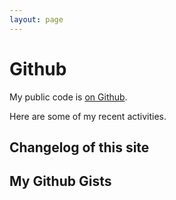 ```yaml
---
layout: page
---
```


# Github

My public code is [on Github](http://github.com/johanbove).

Here are some of my recent activities.

## Changelog of this site
<ul class="changelog"></ul>

## My Github Gists
<ul class="gists"></ul>

<script src="https://ajax.googleapis.com/ajax/libs/jquery/2.1.4/jquery.min.js"></script>
<script>
$(function () {

    $.get("https://api.github.com/repos/johanbove/johanbove.github.io/commits", function (data) {
        var date,
            datepart,
            msg,
            $out,
            i,
            limit = 10;
        for (i = 0; i < limit; i += 1) {
            $out = $("<li/>");
            msg = data[i].commit.message;
            date = data[i].commit.committer.date;
            datepart = date.split("T")[0];
            $out.append(
            $("<span/>", {
                "class": "date"
            }).text(datepart),
            $("<a/>", {
                "class": "message",
                "href": data[i]["html_url"]
            }).text(msg));
            $('.changelog').append($out);
        }
    });
    
    
    $.get("https://api.github.com/users/johanbove/gists", function (data) {
        var i,
            limit = data.length,
            date,
            descr,
            url;
            console.info(data);
        for (i = 0; i < limit; i += 1) {
            $out = $("<li/>");
            date = data[i].created_at;
            datepart = date.split("T")[0];
            descr = data[i].description || "missing description";
            url = data[i]["html_url"];
            $out.append(
            $("<span/>", {
                "class": "date"
            }).text(datepart),
            $("<a/>", {
                "class": "gist",
                "href": url
            }).text(descr));
            $('.gists').append($out);
        }
    });
    
    
});
</script>